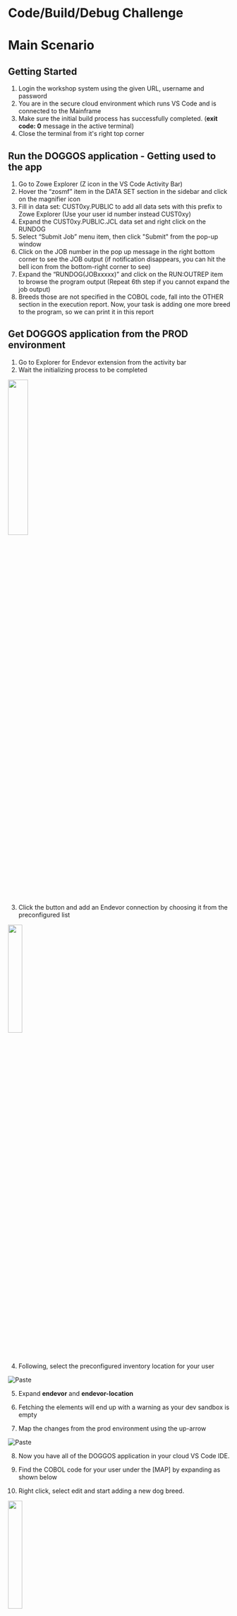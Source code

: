 # Code/Build/Debug Challenge
# Main Scenario
## Getting Started

1. Login the workshop system using the given URL, username and password
2. You are in the secure cloud environment which runs VS Code and is connected to the Mainframe
3. Make sure the initial build process has successfully completed. (**exit code: 0** message in the active terminal)
4. Close the terminal from it's right top corner

## Run the DOGGOS application - Getting used to the app
1. Go to Zowe Explorer (Z icon in the VS Code Activity Bar)
2. Hover the “zosmf” item in the DATA SET section in the sidebar and click on the magnifier icon
3. Fill in data set: CUST0xy.PUBLIC to add all data sets with this prefix to Zowe Explorer (Use your user id number instead CUST0xy) 
4. Expand the CUST0xy.PUBLIC.JCL data set and right click on the RUNDOG
5. Select “Submit Job” menu item, then click "Submit" from the pop-up window
6. Click on the JOB number in the pop up message in the right bottom corner to see the JOB output (if notification disappears, you can hit the bell icon from the bottom-right corner to see)
7. Expand the “RUNDOG(JOBxxxxx)” and click on the RUN:OUTREP item to browse the program output (Repeat 6th step if you cannot expand the job output)
8. Breeds those are not specified in the COBOL code, fall into the OTHER section in the execution report. Now, your task is adding one more breed to the program, so we can print it in this report

## Get DOGGOS application from the PROD environment

1. Go to Explorer for Endevor extension from the activity bar
2. Wait the initializing process to be completed

<img src='images/endevor/end5.png' width='30%'>

3. Click the button and add an Endevor connection by choosing it from the preconfigured list

<img src='images/endevor/end6.png' width='25%'>

4. Following, select the preconfigured inventory location for your user

![Paste](images/endevor/end7.png)

5. Expand **endevor** and **endevor-location** 

6. Fetching the elements will end up with a warning as your dev sandbox is empty

7. Map the changes from the prod environment using the up-arrow

![Paste](images/endevor/end10.png)

8. Now you have all of the DOGGOS application in your cloud VS Code IDE.

9. Find the COBOL code for your user under the [MAP] by expanding as shown below

10. Right click, select edit and start adding a new dog breed.

<img src='images/endevor/end11.png' width='25%'>

## Edit the DOGGOS application

1. Copy block of code (lines 59-61)
2. Paste it after line 61 (You can use CTRL+G to jump into the given line number)
3. Change JINGO to another dog breed name (e. g. **HUSKY**) in the whole pasted block of code
4. For HUSKY-INDEX-VALUE change VALUE to 9  (line 63)
5. For OTHER-INDEX-VALUE change VALUE to 10 (line 66)
6. Change PIC 9(1) to PIC 9(2) for OTHER-INDEX-VALUE (line 66)
7. Change OCCURS value to 10 (line 71)
8. Copy block of code (lines 208-210)
9. Paste it after line 210
10. Change JINGO to the dog breed name you picked in step 3 (**HUSKY**) within the pasted block of code
11. Copy block of code (lines 139-142)
12. Paste it after line 142
13. Change JINGO to the dog breed name you picked in step 3 (**HUSKY**) within the pasted block of code
14. Use CTRL+S (or COMMAND+S) to save the changes and bring the file to your sandbox
15. A prompt will ask for the Endevor path to upload the cobol element. Hit enter to approve the pre-filled value

<img src='images/endevor/end14.png' width='40%'>

16. Add your mainframe username as CCID, and add a change comment (e.g 'new breed added').
17. Wait for upload&fetch elements

## Build and link the DOGGOS application

1. Collapse the [MAP] to see your edited COBOL element

![Paste](images/endevor/end15.png)

2. Expand LNK, find the element with your user id, right click and edit

<img src='images/endevor/end16.png' width='30%'>

3. Without any edit, use CTRL+S (or COMMAND+S) to bring the file to your sandbox
4. A prompt will ask for the Endevor path to upload the link element. Hit enter to approve the pre-filled value
5. Add your mainframe username as CCID, and add a comment (e.g 'bring link element').
6. Wait for upload&fetching elements
7. Collapse the [MAP] to see your edited LINK element
8. At this step your Explorer for Endevor tab would look like the following:

![Paste](images/endevor/end17.png)

9. Right click on the DOGGOSXX element under COBOL, select generate in place. This will generate the object modules
    1. <img src='images/endevor/end26.png' width='30%'>
    2. Select "Do not override" from the processor group selection
    3. Add your mainframe user name as CCID
    4. Add a comment (e.g 'generate object modules')

10. Right click on the DOGGOSXX element under LNK, select generate in place. This will generate the load modules
    1. <img src='images/endevor/end27.png' width='30%'>
    2. Select "Do not override" from the processor group selection
    3. Add your mainframe user name as CCID
    4. Add a comment (e.g 'generate load modules')


## Run the DOGGOS application AFTER the change is made

1. Go to Zowe Explorer (Z icon in the VS Code Activity Bar)
2. Hover the “zosmf” item in the DATA SET section in the sidebar and click on the magnifier icon.
3. Click on the CUST0xy.PUBLIC.INPUT data set  to edit it
4. Add the following line with the name of the dog breed you chose in the code change (**HUSKY**)

![Change](images/image06.png)

5. Use CTRL+S (or COMMAND+S) to save the change
6. Expand the CUST0xy.PUBLIC.JCL data set and right click on the **NDRUNDOG**
7. Select “Submit Job” menu item, then click "Submit" from the pop-up window
8. Click on the JOB number in the pop up message in the right bottom corner to see the JOB output
9. Expand the “NDRUNDOG(JOBxxxxx)” and click on the RUN:OUTREP item to browse the program output (Repeat 8th step if you cannot expand the job output)

The new dog breed “HUSKY” is listed and the counter reports 11 adopted HUSKY dogs. 🎉

## Debug

1. Let’s introduce a bug in the program data 🙂 Go to the input file again and change the breed from “JINGO” to “JINGA”.
2. Use CTRL+S (or COMMAND+S) to save the change
3. Rerun the application repeating the steps in the previous section (from 6th step) 
4. Open the output file and see that report is wrong, it now contains 0 for JINGO and 6 for the OTHER
5. Let’s debug the program
6. Go to debugger extension by clicking the play icon with a bug

<img src='images/endevor/end19.png' width='30%'>

7. We already have the debugging session preconfigured for DOGGOS application, make sure you choose the one for Endevor from the dropdown

<img src='images/endevor/end20.png' width='30%'>

7. Hit the green play icon to start debugging.
8. You will be asked for your Mainframe password. It is the same as your  mainframe userID. Now the debugger will fetch the extended source and start the session.
8. Now where to put a breakpoint?
9. The report for JINGO breed was wrong, so let’s put a breakpoint where the value is updated. Let’s find the first place in the code by searching for JINGO with Ctrl+F (CMD+F on Mac).
10. We can see that processing for JINGO breed is handled by these variables.
11. Let’s find all instances where JINGO-BREED-NAME by right-clicking on it, selecting Peek> Peek references. Go through the referenced to find where the amount is updated. It will be here around line 240 in extended source. Put a break point here by clicking before the line number.
12. Close the peek references pop-up.
14. The value for OTHER breeds was wrong in the repo. Let’s put there a breakpoint as well
That would be on line 246
15. We now have 2 breakpoints (you can see them in breakpoints section in the bottom left corner):

![Paste](images/endevor/end22.png)

16. Now let’s continue the execution by clicking the play button on the left of the debug toolbar:

<img src='images/endevor/end21.png' width='30%'>

17. We can see that while looping through the breeds the debugger has skipped the breakpoint on line 240 and stopped at line 246

<img src='images/endevor/end23.png' width='40%'>

18. Let’s check the variables. Click on the INP-DOG-BREED, right click and “Add to watch” (line 217)

<img src='images/endevor/end24.png' width='30%'>

19. Do the same for the INP-ADOPTED-AMOUNT variable on line 219 to understand which breed we are analyzing

20. You can see in your watch section the value of the variables (BTW, a quick way is just to hover over a variable name in your extended source and the value will pop up)

<img src='images/image18.png' width='30%'>

21. As you can see we have encountered a wrong breed name “JINGA”, which means that our input file is corrupted! We also never entered a section for the JINGO breed, which means we never actually encountered this breed while parsing.

22. Now we found our problem - wrong breed in the input file :)

23. Stop the debug session by clicking the stop icon from the debugging toolbar.

![Paste](images/endevor/end25.png)